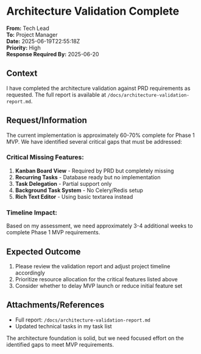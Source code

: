 # Architecture Validation Complete

**From:** Tech Lead  
**To:** Project Manager  
**Date:** 2025-06-19T22:55:18Z  
**Priority:** High  
**Response Required By:** 2025-06-20

## Context

I have completed the architecture validation against PRD requirements as requested. The full report is available at `/docs/architecture-validation-report.md`.

## Request/Information

The current implementation is approximately 60-70% complete for Phase 1 MVP. We have identified several critical gaps that must be addressed:

### Critical Missing Features:
1. **Kanban Board View** - Required by PRD but completely missing
2. **Recurring Tasks** - Database ready but no implementation
3. **Task Delegation** - Partial support only
4. **Background Task System** - No Celery/Redis setup
5. **Rich Text Editor** - Using basic textarea instead

### Timeline Impact:
Based on my assessment, we need approximately 3-4 additional weeks to complete Phase 1 MVP requirements.

## Expected Outcome

1. Please review the validation report and adjust project timeline accordingly
2. Prioritize resource allocation for the critical features listed above
3. Consider whether to delay MVP launch or reduce initial feature set

## Attachments/References
- Full report: `/docs/architecture-validation-report.md`
- Updated technical tasks in my task list

The architecture foundation is solid, but we need focused effort on the identified gaps to meet MVP requirements.